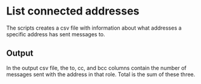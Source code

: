 # List connected addresses
The scripts creates a csv file with information about what addresses a specific address has sent messages to.

## Output
In the output csv file, the to, cc, and bcc columns contain the number of messages sent with the address in that role.
Total is the sum of these three.